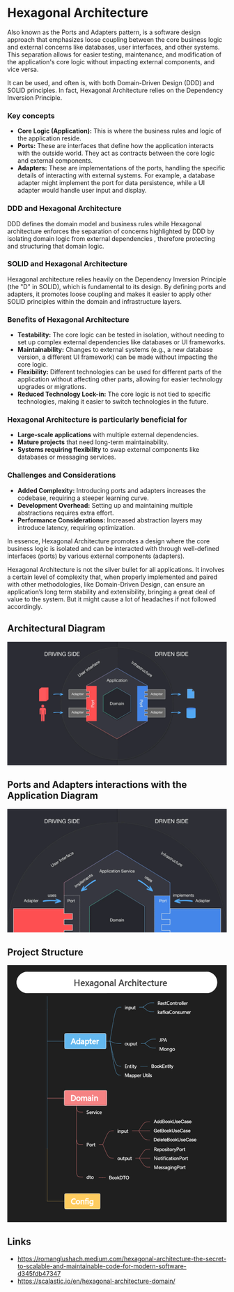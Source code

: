 # Hexagonal Architecture
Also known as the Ports and Adapters pattern, is a software design approach that emphasizes loose coupling between the core business logic and external concerns like databases, user interfaces, and other systems. This separation allows for easier testing, maintenance, and modification of the application's core logic without impacting external components, and vice versa.

It can be used, and often is, with both Domain-Driven Design (DDD) and SOLID principles. In fact, Hexagonal Architecture relies on the Dependency Inversion Principle.

### Key concepts
- **Core Logic (Application):**
  This is where the business rules and logic of the application reside.
- **Ports:**
  These are interfaces that define how the application interacts with the outside world. They act as contracts between the core logic and external components.
- **Adapters:**
  These are implementations of the ports, handling the specific details of interacting with external systems. For example, a database adapter might implement the port for data persistence, while a UI adapter would handle user input and display.

### DDD and Hexagonal Architecture
DDD defines the domain model and business rules while Hexagonal architecture enforces the separation of concerns highlighted by DDD by isolating domain logic from external dependencies , therefore protecting and structuring that domain logic.

### SOLID and Hexagonal Architecture
Hexagonal architecture relies heavily on the Dependency Inversion Principle (the "D" in SOLID), which is fundamental to its design. By defining ports and adapters, it promotes loose coupling and makes it easier to apply other SOLID principles within the domain and infrastructure layers.

### Benefits of Hexagonal Architecture
- **Testability:**
The core logic can be tested in isolation, without needing to set up complex external dependencies like databases or UI frameworks.
- **Maintainability:**
Changes to external systems (e.g., a new database version, a different UI framework) can be made without impacting the core logic.
- **Flexibility:**
Different technologies can be used for different parts of the application without affecting other parts, allowing for easier technology upgrades or migrations.
- **Reduced Technology Lock-in:**
The core logic is not tied to specific technologies, making it easier to switch technologies in the future.

### Hexagonal Architecture is particularly beneficial for
- **Large-scale applications** with multiple external dependencies.
- **Mature projects** that need long-term maintainability.
- **Systems requiring flexibility** to swap external components like databases or messaging services.

### Challenges and Considerations
- **Added Complexity:** Introducing ports and adapters increases the codebase, requiring a steeper learning curve.
- **Development Overhead:** Setting up and maintaining multiple abstractions requires extra effort.
- **Performance Considerations:** Increased abstraction layers may introduce latency, requiring optimization.

In essence, Hexagonal Architecture promotes a design where the core business logic is isolated and can be interacted with through well-defined interfaces (ports) by various external components (adapters).

Hexagonal Architecture is not the silver bullet for all applications. It involves a certain level of complexity that, when properly implemented and paired with other methodologies, like Domain-Driven Design, can ensure an application’s long term stability and extensibility, bringing a great deal of value to the system.
But it might cause a lot of headaches if not followed accordingly.

## Architectural Diagram
![HexArchDiagram.png](src/main/resources/img/HexArchDiagram.png)
## Ports and Adapters interactions with the Application Diagram
![HexArchPortsAndAdaptersFlows.png](src/main/resources/img/HexArchPortsAndAdaptersFlows.png)
## Project Structure
![ProjectStructure.png](src/main/resources/img/ProjectStructure.png)

## Links
- https://romanglushach.medium.com/hexagonal-architecture-the-secret-to-scalable-and-maintainable-code-for-modern-software-d345fdb47347
- https://scalastic.io/en/hexagonal-architecture-domain/

